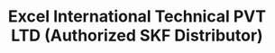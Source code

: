 ---
title: "Excel International Technical PVT LTD (Authorized SKF Distributor)"
url: /karachi/excel-international-technical-pvt-ltd-authorized-skf-distributor/
shop: shop
---